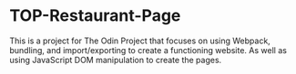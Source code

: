 # TOP-Restaurant-Page
This is a project for The Odin Project that focuses on using Webpack, bundling, and import/exporting to create a functioning website. As well as using JavaScript DOM manipulation to create the pages.
